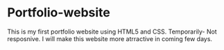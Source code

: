 # Portfolio-website
This is my first portfolio website using HTML5 and CSS. Temporarily- Not resposnive.
I will make this website more atrractive in coming few days.


